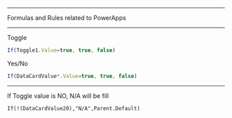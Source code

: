 ***
Formulas and Rules related to PowerApps
***
Toggle
```JavaScript
If(Toggle1.Value=true, true, false)
```
Yes/No
```JavaScript
If(DataCardValue*.Value=true, true, false)
```
***
If Toggle value is NO, N/A will be fill
```excel
If(!(DataCardValue20),"N/A",Parent.Default)
```
